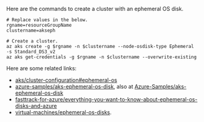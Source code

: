 Here are the commands to create a cluster with an ephemeral OS disk.

```
# Replace values in the below.
rgname=resourceGroupName
clustername=akseph
```

```
# Create a cluster.
az aks create -g $rgname -n $clustername --node-osdisk-type Ephemeral -s Standard_DS3_v2
az aks get-credentials -g $rgname -n $clustername --overwrite-existing
```

Here are some related links:
- [aks/cluster-configuration#ephemeral-os](https://learn.microsoft.com/en-us/azure/aks/cluster-configuration#ephemeral-os)
- [azure-samples/aks-ephemeral-os-disk](https://learn.microsoft.com/en-us/samples/azure-samples/aks-ephemeral-os-disk/aks-ephemeral-os-disk/), also at [Azure-Samples/aks-ephemeral-os-disk](https://github.com/Azure-Samples/aks-ephemeral-os-disk)
- [fasttrack-for-azure/everything-you-want-to-know-about-ephemeral-os-disks-and-azure](https://techcommunity.microsoft.com/t5/fasttrack-for-azure/everything-you-want-to-know-about-ephemeral-os-disks-and-azure/ba-p/3565605)
- [virtual-machines/ephemeral-os-disks](https://learn.microsoft.com/en-us/azure/virtual-machines/ephemeral-os-disks).
